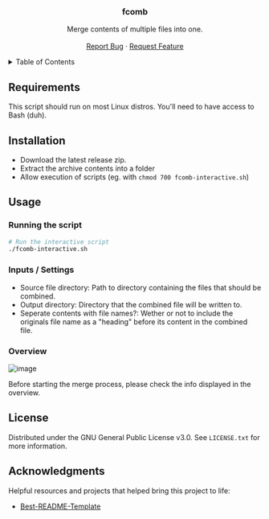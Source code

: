 <div id="top"></div>

<br />
<div align="center">
  <h3 align="center">fcomb</h3>

  <p align="center">
    Merge contents of multiple files into one.
    <br />
    <br />
    <a href="/issues/new?template=bug_report.md">Report Bug</a>
    ·
    <a href="/issues/new?template=feature_request.md">Request Feature</a>
  </p>
</div>



<details>
  <summary>Table of Contents</summary>
  <ol>
    <li><a href="#requirements">Requirements</a></li>
    <li><a href="#installation">Installation</a></li>
    <li><a href="#usage">Usage</a></li>
    <li><a href="#license">License</a></li>
    <li><a href="#acknowledgments">Acknowledgments</a></li>
  </ol>
</details>



## Requirements

This script should run on most Linux distros. You'll need to have access to Bash (duh).



## Installation

* Download the latest release zip.
* Extract the archive contents into a folder
* Allow execution of scripts (eg. with `chmod 700 fcomb-interactive.sh`) 


## Usage

### Running the script
```bash
# Run the interactive script
./fcomb-interactive.sh
```

### Inputs / Settings

* Source file directory: Path to directory containing the files that should be combined.
* Output directory: Directory that the combined file will be written to.
* Seperate contents with file names?: Wether or not to include the originals file name as a "heading" before its content in the combined file.

### Overview

![image](https://user-images.githubusercontent.com/40140669/174452845-864d0649-3e38-47a3-aa68-712d41a8d9c9.png)

Before starting the merge process, please check the info displayed in the overview.



## License

Distributed under the GNU General Public License v3.0. See `LICENSE.txt` for more information.



## Acknowledgments

Helpful resources and projects that helped bring this project to life:

* [Best-README-Template](https://github.com/othneildrew/Best-README-Template)

